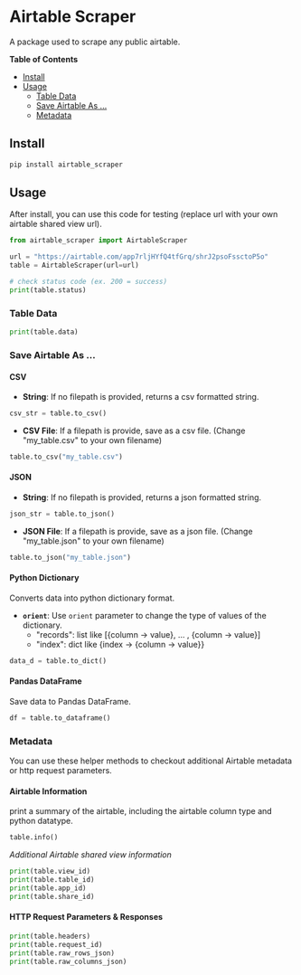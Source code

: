 # Airtable Scraper
<!-- [![Open In Colab](img-link)](colab-link) -->
<!-- [![PyPI](img-link)](pypi-link) -->

A package used to scrape any public airtable.


**Table of Contents**
- [Install](#install)
- [Usage](#usage)
  - [Table Data](#table-data)
  - [Save Airtable As ...](#save-airtable-as-)
  - [Metadata](#metadata)


## Install

```bash
pip install airtable_scraper
```

## Usage

After install, you can use this code for testing (replace url with your own airtable shared view url).

```python
from airtable_scraper import AirtableScraper

url = "https://airtable.com/app7rljHYfQ4tfGrq/shrJ2psoFssctoP5o"
table = AirtableScraper(url=url)

# check status code (ex. 200 = success)
print(table.status)
```

### Table Data

```python
print(table.data)
```

### Save Airtable As ...

#### CSV

- **String**: If no filepath is provided, returns a csv formatted string.

```python
csv_str = table.to_csv()
```

- **CSV File**: If a filepath is provide, save as a csv file. (Change "my_table.csv" to your own filename)

```python
table.to_csv("my_table.csv")
```

#### JSON

- **String**: If no filepath is provided, returns a json formatted string.

```python
json_str = table.to_json()
```
- **JSON File**: If a filepath is provide, save as a json file. (Change "my_table.json" to your own filename)

```python
table.to_json("my_table.json")
```

#### Python Dictionary

Converts data into python dictionary format.

- **`orient`**: Use `orient` parameter to change the type of values of the dictionary.
  - "records": list like [{column -> value}, … , {column -> value}]
  - "index": dict like {index -> {column -> value}}

```python
data_d = table.to_dict()
```

#### Pandas DataFrame

Save data to Pandas DataFrame.

```python
df = table.to_dataframe()
```


### Metadata

You can use these helper methods to checkout additional Airtable metadata or http request parameters.

#### Airtable Information

print a summary of the airtable, including the airtable column type and python datatype.

```python
table.info()
```

*Additional Airtable shared view information*

```python
print(table.view_id)
print(table.table_id)
print(table.app_id)
print(table.share_id)
```

#### HTTP Request Parameters & Responses

```python
print(table.headers)
print(table.request_id)
print(table.raw_rows_json)
print(table.raw_columns_json)
```
